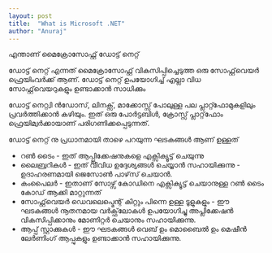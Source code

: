 ```yaml
---
layout: post
title:  "What is Microsoft .NET"
author: "Anuraj"
---
```

എന്താണ് മൈക്രോസോഫ്റ്റ് ഡോട്ട് നെറ്റ്

ഡോട്ട് നെറ്റ് എന്നത് മൈക്രോസോഫ്റ്റ് വികസിപ്പിച്ചെടുത്ത ഒരു സോഫ്റ്റ്‌വെയർ ഫ്രെയിംവർക്ക് ആണ്. ഡോട്ട് നെറ്റ് ഉപയോഗിച്ച് എല്ലാ വിധ സോഫ്റ്റ്‌വെയറുകളും ഉണ്ടാക്കാൻ സാധിക്കും 

ഡോട്ട് നെറ്റ്വി ൻഡോസ്, ലിനക്സ്, മാക്കോസ്സ് പോലുള്ള പല പ്ലാറ്റ്ഫോമുകളിലും പ്രവർത്തിക്കാൻ കഴിയും. ഇത് ഒരു പോർട്ടബിൾ, ക്രോസ്സ്  പ്ലാറ്റ്‌ഫോം ഫ്രെയിമ്വർക്കായാണ് പരിഗണിക്കപ്പെടുന്നത്.

ഡോട്ട് നെറ്റ് നു പ്രധാനമായി താഴെ പറയുന്ന ഘടകങ്ങൾ ആണ് ഉള്ളത് 

* റൺ ടൈം - ഇത് ആപ്പ്ലിക്കേഷനുകളെ എക്സിക്യൂട്ട് ചെയുന്നു 
* ലൈബ്രറികൾ - ഇത് വിവിധ ഉദ്ദേശ്യങ്ങൾ ചെയ്യാൻ സഹായിക്കുന്നു - ഉദാഹരണമായി ജെസോൺ പാഴ്‌സ് ചെയാൻ.
* കംപൈലർ - ഇതാണ് സോഴ്സ് കോഡിനെ എക്സിക്യൂട്ട് ചെയാനുള്ള റൺ ടൈം കോഡ് ആക്കി മാറ്റുന്നത് 
* സോഫ്റ്റ്‌വെയർ ഡെവലെപ്മെന്റ് കിറ്റും പിന്നെ ഉള്ള ടൂളുകളും - ഈ ഘടകങ്ങൾ നൂതനമായ വർക്ഫ്‌ലോകൾ ഉപയോഗിച്ചു അപ്ലിക്കേഷൻ വികസിപ്പിക്കാനും മോണിറ്റർ ചെയാനും സഹായിക്കുന്നു.
* ആപ്പ് സ്റ്റാക്കുകൾ - ഈ ഘടകങ്ങൾ വെബ് ഉം മൊബൈൽ ഉം മെഷീൻ ലേർണിംഗ് ആപ്പുകളും ഉണ്ടാക്കാൻ സഹായിക്കുന്നു.